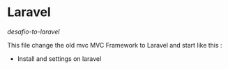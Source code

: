 # Laravel
*desafio-to-laravel*

This file change the old mvc MVC Framework to Laravel and start like this :

* Install and settings on laravel
